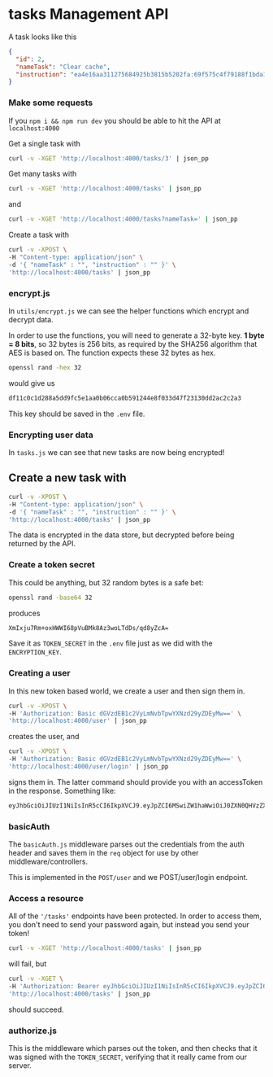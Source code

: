 # tasks Management  API


A task looks like this

```json
{
  "id": 2,
  "nameTask": "Clear cache",
  "instruction": "ea4e16aa311275684925b3815b5202fa:69f575c4f79188f1bda171d072f28975a797dc162998293fdab6f1f799e39611bf179ce0df1ab943caa68ccfd34c0c55"
}
```

### Make some requests

If you `npm i && npm run dev` you should be able to hit the API at
`localhost:4000`

Get a single task with

```bash
curl -v -XGET 'http://localhost:4000/tasks/3' | json_pp
```

Get many tasks with

```bash
curl -v -XGET 'http://localhost:4000/tasks' | json_pp
```

and

```bash
curl -v -XGET 'http://localhost:4000/tasks?nameTask=' | json_pp
```

Create a task with

```bash
curl -v -XPOST \
-H "Content-type: application/json" \
-d '{ "nameTask" : "", "instruction" : "" }' \
'http://localhost:4000/tasks' | json_pp
```

### encrypt.js

In `utils/encrypt.js` we can see the helper functions which encrypt and decrypt
data. 

In order to use the functions, you will need to generate a 32-byte key.
 **1 byte = 8 bits**, so 32 bytes is 256 bits, as required by the SHA256
algorithm that AES is based on. The function expects these 32 bytes as hex.

```bash
openssl rand -hex 32
```

would give us

```bash
df11c0c1d288a5dd9fc5e1aa0b06cca0b591244e8f033d47f23130dd2ac2c2a3
```

This key should be saved in the `.env` file.


### Encrypting user data

In `tasks.js` we can see that new tasks are now being encrypted!

## Create a new task with 
```bash
curl -v -XPOST \
-H "Content-type: application/json" \
-d '{ "nameTask" : "", "instruction" : "" }' \
'http://localhost:4000/tasks' | json_pp
```

The data is encrypted in the data store, but decrypted before being
returned by the API.

### Create a token secret

This could be anything, but 32 random bytes is a safe bet:

```bash
openssl rand -base64 32
```

produces

```bash
XmIxju7Rm+oxHWWI68pVuBMk8Az3woLTdDs/qd8yZcA=
```

Save it as `TOKEN_SECRET` in the `.env`
file just as we did with the `ENCRYPTION_KEY`.

### Creating a user

In this new token based world, we create a user and then sign them in.

```bash
curl -v -XPOST \
-H 'Authorization: Basic dGVzdEB1c2VyLmNvbTpwYXNzd29yZDEyMw==' \
'http://localhost:4000/user' | json_pp
```

creates the user, and

```bash
curl -v -XPOST \
-H 'Authorization: Basic dGVzdEB1c2VyLmNvbTpwYXNzd29yZDEyMw==' \
'http://localhost:4000/user/login' | json_pp
```

signs them in. The latter command should provide you with an accessToken in the
response. Something like:

```bash
eyJhbGciOiJIUzI1NiIsInR5cCI6IkpXVCJ9.eyJpZCI6MSwiZW1haWwiOiJ0ZXN0QHVzZXIuY29tIiwiaWF0IjoxNjg2OTMxNTIzfQ.R7ZCtD6ieMkIriDQYN0s_DPHC1lMyM5CIGRp1UFbblo
```

### basicAuth

The `basicAuth.js` middleware parses out the credentials from
the auth header and saves them in the `req` object for use by other
middleware/controllers.

This is implemented in the `POST/user` and we POST/user/login endpoint.

### Access a resource

All of the `'/tasks'` endpoints have been protected. In order to access them,
you don't need to send your password again, but instead you send your token!

```bash
curl -v -XGET 'http://localhost:4000/tasks' | json_pp
```

will fail, but

```bash
curl -v -XGET \
-H 'Authorization: Bearer eyJhbGciOiJIUzI1NiIsInR5cCI6IkpXVCJ9.eyJpZCI6MSwiZW1haWwiOiJ0ZXN0QHVzZXIuY29tIiwiaWF0IjoxNjg2OTMxNTIzfQ.R7ZCtD6ieMkIriDQYN0s_DPHC1lMyM5CIGRp1UFbblo' \
'http://localhost:4000/tasks' | json_pp
```

should succeed.


### authorize.js

This is the middleware which parses out the token, and then checks that it was
signed with the `TOKEN_SECRET`, verifying that it really came from our server.